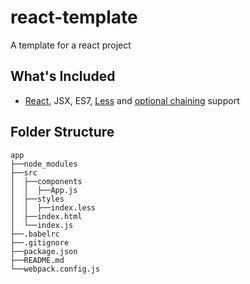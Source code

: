 # react-template
A template for a react project

## What's Included
- [React](https://github.com/facebook/react), JSX, ES7, [Less](https://github.com/less/less.js) and [optional chaining](https://github.com/tc39/proposal-optional-chaining) support

## Folder Structure

```
app
├──node_modules
├──src
│  ├──components
│  │  ├──App.js
│  ├──styles
│  │  ├──index.less
│  ├──index.html
│  └──index.js
├──.babelrc
├──.gitignore
├──package.json
├──README.md
└──webpack.config.js
```
